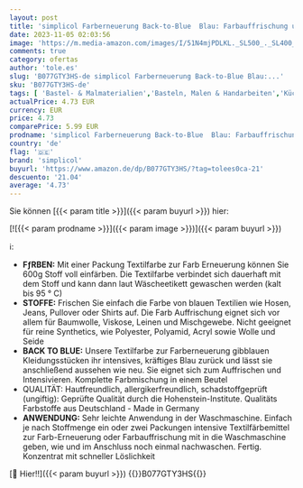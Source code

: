 ```yaml
---
layout: post
title: 'simplicol Farberneuerung Back-to-Blue  Blau: Farbauffrischung und -Erneuerung in der Waschmaschine  Hautfreundlich  All-in-1 DIY Färbemischung mit Textilfarbe für Stoffe'
date: 2023-11-05 02:03:56
image: 'https://m.media-amazon.com/images/I/51N4mjPDLKL._SL500_._SL400_.jpg'
comments: true
category: ofertas
author: 'tole.es'
slug: 'B077GTY3HS-de simplicol Farberneuerung Back-to-Blue Blau:...'
sku: 'B077GTY3HS-de'
tags: [ 'Bastel- & Malmaterialien','Basteln, Malen & Handarbeiten','Küche, Haushalt & Wohnen','Textilfarben','Textilfärbung','simplicol','🇩🇪', ]
actualPrice: 4.73 EUR
currency: EUR
price: 4.73
comparePrice: 5.99 EUR
prodname: 'simplicol Farberneuerung Back-to-Blue  Blau: Farbauffrischung und -Erneuerung in der Waschmaschine  Hautfreundlich  All-in-1 DIY Färbemischung mit Textilfarbe für Stoffe'
country: 'de'
flag: '🇩🇪'
brand: 'simplicol'
buyurl: 'https://www.amazon.de/dp/B077GTY3HS/?tag=tolees0ca-21'
descuento: '21.04'
average: '4.73'
---
```


Sie können [{{< param title >}}]({{< param buyurl >}}) hier:

[![{{< param prodname >}}]({{< param image >}})]({{< param buyurl >}})

ℹ️:

- <b>FƒRBEN:</b> Mit einer Packung Textilfarbe zur Farb Erneuerung können Sie 600g Stoff voll einfärben. Die Textilfarbe verbindet sich dauerhaft mit dem Stoff und kann dann laut Wäscheetikett gewaschen werden (kalt bis 95 ° C)
- <b>STOFFE:</b> Frischen Sie einfach die Farbe von blauen Textilien wie Hosen, Jeans, Pullover oder Shirts auf. Die Farb Auffrischung eignet sich vor allem für Baumwolle, Viskose, Leinen und Mischgewebe. Nicht geeignet für reine Synthetics, wie Polyester, Polyamid, Acryl sowie Wolle und Seide
- <b>BACK TO BLUE:</b> Unsere Textilfarbe zur Farberneuerung gibblauen Kleidungsstücken ihr intensives, kräftiges Blau zurück und lässt sie anschließend aussehen wie neu. Sie eignet sich zum Auffrischen und Intensivieren. Komplette Farbmischung in einem Beutel
- QUALITÄT: Hautfreundlich, allergikerfreundlich, schadstoffgeprüft (ungiftig): Geprüfte Qualität durch die Hohenstein-Institute. Qualitäts Farbstoffe aus Deutschland - Made in Germany
- <b>ANWENDUNG:</b> Sehr leichte Anwendung in der Waschmaschine. Einfach je nach Stoffmenge ein oder zwei Packungen intensive Textilfärbemittel zur Farb-Erneuerung oder Farbauffrischung mit in die Waschmaschine geben, wie und im Anschluss noch einmal nachwaschen. Fertig. Konzentrat mit schneller Löslichkeit

[🛒 Hier!!]({{< param buyurl >}})
{{<world>}}B077GTY3HS{{</world>}}
